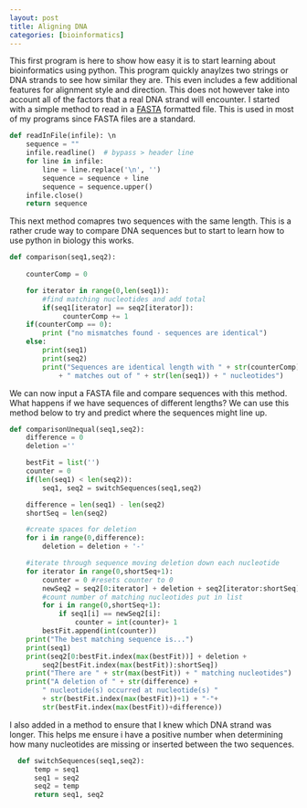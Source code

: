 ```yaml
---
layout: post
title: Aligning DNA
categories: [bioinformatics]
---
```


This first program is here to show how easy it is to start learning about bioinformatics using python. This program
quickly anaylzes two strings or DNA strands to see how similar they are. This even includes a few additional features
for alignment style and direction. This does not however take into account all of the factors that a real DNA strand will encounter.
I started with a simple method to read in a <a href ="https://en.wikipedia.org/wiki/FASTA_format">FASTA</a> formatted file. This is used in most of my programs since FASTA files are a standard.



```python
def readInFile(infile): \n
    sequence = "" 
    infile.readline()  # bypass > header line
    for line in infile:
        line = line.replace('\n', '')
        sequence = sequence + line
        sequence = sequence.upper()
    infile.close()
    return sequence
```


  This next method comapres two sequences with the same length. This is a rather crude way to compare DNA sequences but to start to learn how to use python in biology this works.

```python
def comparison(seq1,seq2):
        
    counterComp = 0 

    for iterator in range(0,len(seq1)):
        #find matching nucleotides and add total 
        if(seq1[iterator] == seq2[iterator]):
             counterComp += 1
    if(counterComp == 0):
        print ("no mismatches found - sequences are identical")
    else:        
        print(seq1)
        print(seq2)
        print("Sequences are identical length with " + str(counterComp) 
            + " matches out of " + str(len(seq1)) + " nucleotides")
```

   We can now input a FASTA file and compare sequences with this method. What happens if we have sequences of different lengths? We can use this method below to try and predict where the sequences might line up.

```python
def comparisonUnequal(seq1,seq2):
    difference = 0
    deletion =''

    bestFit = list('')
    counter = 0
    if(len(seq1) < len(seq2)):
        seq1, seq2 = switchSequences(seq1,seq2)

    difference = len(seq1) - len(seq2)
    shortSeq = len(seq2)

    #create spaces for deletion
    for i in range(0,difference):
        deletion = deletion + '-'   

    #iterate through sequence moving deletion down each nucleotide
    for iterator in range(0,shortSeq+1):
        counter = 0 #resets counter to 0
        newSeq2 = seq2[0:iterator] + deletion + seq2[iterator:shortSeq] 
        #count number of matching nucleotides put in list
        for i in range(0,shortSeq+1):
            if seq1[i] == newSeq2[i]:
                counter = int(counter)+ 1
        bestFit.append(int(counter))
    print("The best matching sequence is...")
    print(seq1)
    print(seq2[0:bestFit.index(max(bestFit))] + deletion + 
        seq2[bestFit.index(max(bestFit)):shortSeq])
    print("There are " + str(max(bestFit)) + " matching nucleotides")
    print("A deletion of " + str(difference) + 
        " nucleotide(s) occurred at nucleotide(s) " 
        + str(bestFit.index(max(bestFit))+1) + "-"+ 
        str(bestFit.index(max(bestFit))+difference))
```
I also added in a method to ensure that I knew which DNA strand was longer. This helps me ensure i have a positive number when determining how many nucleotides are missing or inserted between the two sequences. 

```python
  def switchSequences(seq1,seq2):
      temp = seq1
      seq1 = seq2
      seq2 = temp
      return seq1, seq2
```
